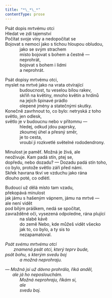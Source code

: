 ```yaml
---
title: "*\_*\_*"
contentType: prose
---
```


<section>

Psát dopis mrtvému otci  
Hledat ve zdi tajemství  
Počítat svoje viny a nedopočítat se  
Bojovat s nemocí jako s tichou hloupou obludou,  
            jako se svým strachem  
            místo bojovat s bohem a čestně —  
            neprohrát,  
            bojovat s bohem i lidmi  
            a neprohrát.

Psát dopisy mrtvému otci,  
myslet na mrtvé jako na vrata otvírající  
            budoucnost, tu veselou bílou rakev,  
            skříň na květiny, mnoho květin a hrdinů  
            na jejich špinavé prádlo  
            olepené jmény a statečnými skutky.  
Konečně zavrhnout to, co bylo: netryská z toho  
světlo, jen odlesk,  
světlo je v budoucnu nebo v přítomnu —  
            hledej, odkud jdou paprsky,  
            zkoumej úhel a přesný směr,  
            je to cesta,  
            vroubí ji rozkvetlé světelné rododendrony.

Minulost je paměť. Možná je živá, ale  
neoživuje. Kam padá stín, ptej se,  
dopředu, nebo dozadu? — Dozadu padá stín toho,  
co bylo, protože světlo září před námi.  
Skřek havrana tkví ve vzduchu jako rána  
dlouho poté, co odlétl.

Budoucí už dělá místo tam vzadu,  
překopává minulost  
jak jámu s hašeným vápnem, jámu na mrtvé —  
ale není vidět  
pod bílým práškem, nedá se spočítat,  
zavražděné oči, vysezená odpoledne, rána plující  
            na slabé kávě  
            do země Nebo, kde můžeš vidět všecko  
            jak to, co bylo, a ty sis to  
            nezapamatoval.

_Psát svému mrtvému otci  
       znamená psát otci, který teprv bude,  
psát bohu, s kterým svedu boj  
            a možná neprohraju._

</section>

<section>

_— Možná jsi už dávno prohrála, říká anděl,  
      ale já ho neposlouchám.  
            Možná neprohraju, říkám si,  
            ale  
            svedu boj._

</section>
